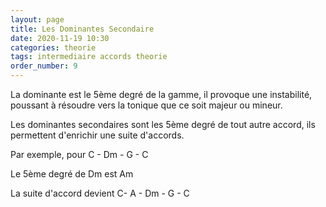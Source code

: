 ```yaml
---
layout: page
title: Les Dominantes Secondaire
date: 2020-11-19 10:30
categories: theorie
tags: intermediaire accords theorie
order_number: 9
---
```


La dominante est le 5ème degré de la gamme, il provoque une instabilité, poussant à résoudre vers la tonique que ce soit majeur ou mineur.

Les dominantes secondaires sont les 5ème degré de tout autre accord, ils permettent d'enrichir une suite d'accords.

Par exemple, pour C - Dm - G - C

Le 5ème degré de Dm est Am 

La suite d'accord devient C- A - Dm - G - C

